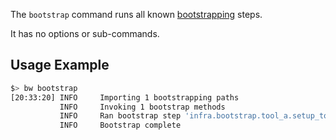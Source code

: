 The `bootstrap` command runs all known [bootstrapping](../syntax/bootstrap.md)
steps.

It has no options or sub-commands.

## Usage Example

```bash
$> bw bootstrap
[20:33:20] INFO     Importing 1 bootstrapping paths
           INFO     Invoking 1 bootstrap methods
           INFO     Ran bootstrap step 'infra.bootstrap.tool_a.setup_tool_a'
           INFO     Bootstrap complete
```
